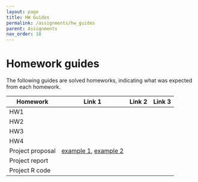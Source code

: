 ```yaml
---
layout: page
title: HW Guides
permalink: /assignments/hw_guides
parent: Assignments
nav_order: 18
---
```


# Homework guides  

The following guides are solved homeworks, indicating what was expected from each homework.  

| Homework  | Link 1  |Link 2       |Link 3       |
| --------- | ------- | ----------- | ----------- |
| HW1       |         |             |
| HW2       |             |             |             |
| HW3       |             |             |             |
| HW4       |             |             |             |
|Project proposal | [example 1](https://stat870.github.io/fall2025/assignments/proposal_example.pdf), [example 2](https://stat870.github.io/fall2025/assignments/proposal_example2.pdf)  |             |             |
|Project report |   [](https://stat870.github.io/fall2025/assignments/report_example.pdf)    |             |             |
|Project R code |   [](https://stat870.github.io/fall2025/assignments/tutorial_example.pdf)      |             |             |




